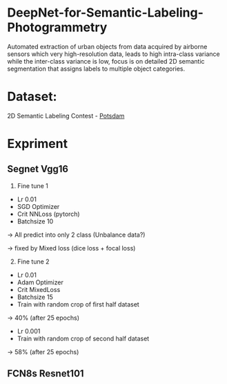 # DeepNet-for-Semantic-Labeling-Photogrammetry
Automated extraction of urban objects from data acquired by airborne sensors which very high-resolution data,  leads to high intra-class variance while the inter-class variance is low, focus is on detailed 2D semantic segmentation that assigns labels to multiple object categories.
# Dataset: 
2D Semantic Labeling Contest - [Potsdam](http://www2.isprs.org/commissions/comm3/wg4/2d-sem-label-potsdam.html)
# Expriment
## Segnet Vgg16
1. Fine tune 1
* Lr 0.01
* SGD Optimizer
* Crit NNLoss (pytorch)
* Batchsize 10

-> All predict into only 2 class (Unbalance data?) 

-> fixed by Mixed loss (dice loss + focal loss)

2. Fine tune 2
* Lr 0.01 
* Adam Optimizer
* Crit MixedLoss
* Batchsize 15
* Train with random crop of first half dataset

-> 40% (after 25 epochs)
* Lr 0.001
* Train with random crop of second half dataset

-> 58% (after 25 epochs)
## FCN8s Resnet101
